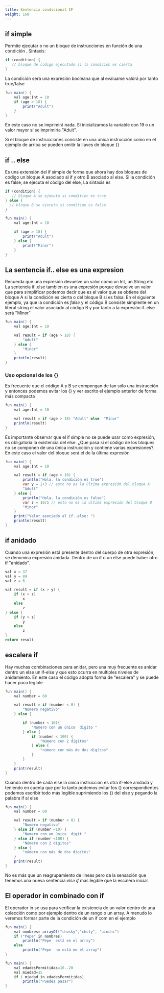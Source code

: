 ```yaml
---
title: Sentencia condicional IF
weight: 160
---
```



## if simple
Permite ejecutar o no un bloque de instrucciones en función de una condición
. Sintaxis:
```java
if (condition) {
   // bloque de código ejecutado si la condición es cierta
}
```

La condición será una expresión booleana que al evaluarse valdrá por tanto true/false
```java
fun main() {
    val age:Int = 10
    if (age > 18) {
        print("Adult")
    } 
}
```
En este caso no se imprimirá nada. Si inicializamos la variable con 19 o un valor mayor sí se imprimiría "Adult".

Si el bloque de instrucciones consiste en una única instrucción como en el ejemplo de arriba se pueden omitir la llaves de bloque {}

## if .. else

Es una extensión del if simple de forma que ahora hay dos bloques de código un bloque A asociado al if y otro B asociado al else. Si la condición es false, se ejecuta el código del else,
La sintaxis es
```java
if (condition) {
   // bloque A se ejecuta si condition es true
} else {
  // bloque B se ejecuta si condition es false
}
```
```java
fun main() {
    val age:Int = 10

    if (age > 18) {
        print("Adult")
    } else {
        print("Minor")
    }
}
```
## La sentencia if.. else es una expresion

Recuerda que una expresión devuelve un valor como un Int, un String etc.
La sentencia if..else también es una expresión porque  devuelve un valor que para simplificar podemos decir que es el valor que se obtiene del bloque A si la condición es cierta o del bloque B si es falsa.  En el siguiente ejemplo, ya que  la condición es *false* y el código B consiste simplente en un literal string el valor asociado al código B y por tanto a la expresión if..else será "Minor"
```java
fun main() {
    val age:Int = 10

    val result = if (age > 18) {
        "Adult"
    } else {
        "Minor"
    }
    println(result)
}
```
### Uso opcional de los \{\}
Es frecuente que el código A y B se compongan de tan sólo una instrucción y entonces podemos evitar los {} y ver escrito el ejemplo anterior de forma más compacta
```java
fun main() {
    val age:Int = 10

    val result = if (age > 18) "Adult" else  "Minor"
    println(result)
}
```

Es importante observar que el if simple no se puede usar como expresión, es obligatoria la existencia del else.
¿Que pasa si el código de los bloques no se componen de una única instrucción y contiene varias expresiones?. En este caso el valor del bloque será el de la última expresión
```java
fun main() {
    val age:Int = 10

    val result = if (age > 18) {
        println("Hola, la condición es true")
        var y = 2+3 // esto no es la última expresión del bloque A
        "Adult"
    } else {
        println("Hola, la condición es false")
        var z = 10/5 // esto no es la última expresión del bloque B
        "Minor"
    }
    print("Valor asociado al if..else: ")
    println(result)
}
```
## if anidado
Cuando una expresión está presente dentro del cuerpo de otra expresión, se denomina expresión anidada. Dentro de un if o un else  puede haber otro if "anidado".
```java
val x = 37
val y = 89
val z = 6

val result = if (x > y) {
    if (x > z)
        x
    else
        z
} else {
    if (y > z)
        y
    else
        z
}
return result
```
## escalera if
Hay muchas combinaciones para anidar, pero una muy frecuente es anidar dentro un  else un if-else y que esto ocurra en multiples niveles de anidamiento. En este caso el código adopta forma de "escalera"  y se puede hacer poco legible 

```java
fun main() {
    val number = 60

    val result = if (number < 0) {
        "Numero negativo"
    } else {

        if (number < 10){
            "Numero con un único  digito "
        } else {
            if (number < 100) {
                "Número con 2 dígitos"
            } else {
                "número con más de dos digítos"
            }
        }
    }
    print(result)
}
```
Cuando dentro de cada else la única instrucción es otra if-else anidada y teniendo en cuenta que por lo tanto podemos evitar los {} correspondientes podemos escribir todo más legible suprimiendo los {} del else y pegando la palabra if al else 
```java
fun main() {
    val number = 60

    val result = if (number < 0) {
        "Numero negativo"
    } else if (number <10) {
        "Numero con un único  digit "
    } else if (number <100) {
        "Número con 2 dígitos"
    } else {
        "número con más de dos digítos"
    }
    print(result)
}
```
No es más que un reagrupamiento de lineas pero da la sensación que tenemos una nueva sentencia *else if* más legible que la escalera inicial

## El operador in combinado con if
El operador in se usa para verificar la existencia  de un valor dentro de una colección como por ejemplo dentro de un rango o un array. A menudo lo veremos formar parte de la condición de un if com en el ejemplo
```java
fun main() {
    val nombres= arrayOf("chosky","chuly", "uinchi")
    if ("Pepe" in nombres)
        println("Pepe  está en el array")
    else
        println("Pepe  no está en el array")
}
```

```java
fun main() {
    val edadesPermitidas=10..20
    val miedad=15
    if ( miedad in edadesPermitidas)
        println("Puedes pasar")
}
```